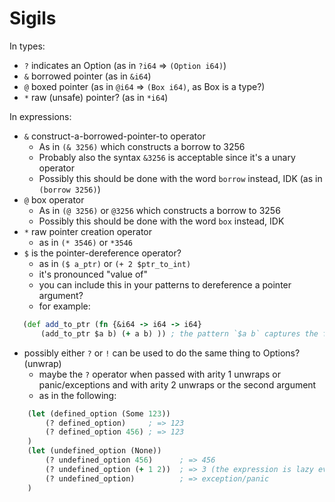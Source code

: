 # Sigils

In types:
  + `?` indicates an Option (as in `?i64` => `(Option i64)`)
  + `&` borrowed pointer (as in `&i64`)
  + `@` boxed pointer (as in `@i64` => `(Box i64)`, as Box is a type?)
  + `*` raw (unsafe) pointer? (as in `*i64`)

In expressions:
  + `&` construct-a-borrowed-pointer-to operator
    - As in `(& 3256)` which constructs a borrow to 3256
    - Probably also the syntax `&3256` is acceptable since it's a unary operator
    - Possibly this should be done with the word `borrow` instead, IDK (as in `(borrow 3256)`)
  + `@` box operator
    - As in `(@ 3256)` or `@3256` which constructs a borrow to 3256
    - Possibly this should be done with the word `box` instead, IDK
  + `*` raw pointer creation operator
    - as in `(* 3546)` or `*3546`
  + `$` is the pointer-dereference operator?
    - as in `($ a_ptr)` or `(+ 2 $ptr_to_int)`
    - it's pronounced "value of"
    - you can include this in your patterns to dereference a pointer argument?
    - for example:
 ```clojure
    (def add_to_ptr (fn {&i64 -> i64 -> i64}
        (add_to_ptr $a b) (+ a b) )) ; the pattern `$a b` captures the first argument by dereferencing it and the second argument as a move
 ```
  + possibly either `?` or `!` can be used to do the same thing to Options? (unwrap)
    - maybe the `?` operator when passed with arity 1 unwraps or panic/exceptions and with arity 2 unwraps or the second argument
    - as in the following:
```clojure
    (let (defined_option (Some 123))
        (? defined_option)     ; => 123
        (? defined_option 456) ; => 123
    )
    (let (undefined_option (None))
        (? undefined_option 456)      ; => 456
        (? undefined_option (+ 1 2))  ; => 3 (the expression is lazy eval-ed?)
        (? undefined_option)          ; => exception/panic
    )
```
